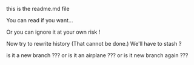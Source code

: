 this is the readme.md file

You can read if you want...

Or you can ignore it at your own risk !

Now try to rewrite history
(That cannot be done.)
We'll have to stash ?

is it a new branch ???
or is it an airplane ???
or is it new branch again ???




